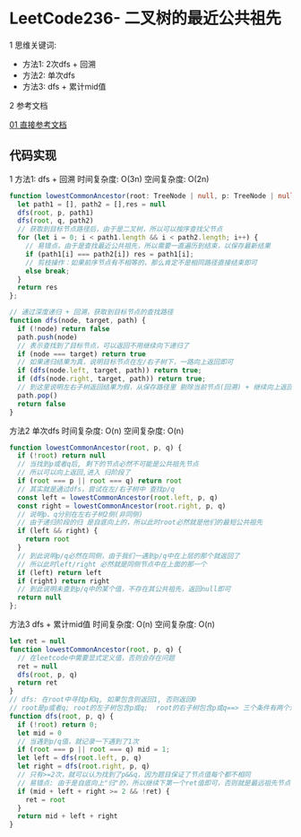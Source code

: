 # LeetCode236- 二叉树的最近公共祖先

1 思维关键词:
  - 方法1: 2次dfs + 回溯
  - 方法2: 单次dfs
  - 方法3: dfs + 累计mid值
  

2 参考文档

[01 直接参考文档](https://github.com/liuyubobobo/Play-Leetcode/tree/master/0001-0500/0236-Lowest-Common-Ancestor-of-a-Binary-Tree/cpp-0236)


## 代码实现

1 方法1: dfs + 回溯  时间复杂度: O(3n)  空间复杂度:  O(2n)

```ts
function lowestCommonAncestor(root: TreeNode | null, p: TreeNode | null, q: TreeNode | null): TreeNode | null {
  let path1 = [], path2 = [],res = null
  dfs(root, p, path1)
  dfs(root, q, path2)
  // 获取到目标节点路径后，由于是二叉树，所以可以按序查找父节点
  for (let i = 0; i < path1.length && i < path2.length; i++) {
    // 易错点，由于是查找最近公共祖先，所以需要一直遍历到结束，以保存最新结果
    if (path1[i] === path2[i]) res = path1[i];
    // 剪枝操作：如果前序节点有不相等的，那么肯定不是相同路径直接结束即可
    else break;
  }
  return res
};

// 通过深度递归 + 回溯，获取到目标节点的查找路径
function dfs(node, target, path) {
  if (!node) return false
  path.push(node)
  // 表示查找到了目标节点，可以返回不用继续向下递归了
  if (node === target) return true
  // 如果递归结果为真，说明目标节点在左/右子树下，一路向上返回即可
  if (dfs(node.left, target, path)) return true;
  if (dfs(node.right, target, path)) return true;
  // 到这里说明左右子树返回结果为假，从保存路径里 剔除当前节点(回溯) + 继续向上返回false即可
  path.pop()
  return false
}
```

方法2 单次dfs  时间复杂度: O(n)  空间复杂度:  O(n)

```ts
function lowestCommonAncestor(root, p, q) {
  if (!root) return null
  // 当找到p或者q后, 剩下的节点必然不可能是公共祖先节点
  // 所以可以向上返回,进入 归阶段了
  if (root === p || root === q) return root
  // 其实就是通过dfs，尝试在左/右子树中 查找p/q
  const left = lowestCommonAncestor(root.left, p, q)
  const right = lowestCommonAncestor(root.right, p, q)
  // 说明p、q分别在左右子树2侧(非同侧)
  // 由于递归阶段的归 是自底向上的，所以此时root必然就是他们的最短公共祖先
  if (left && right) {
    return root
  }
  // 到此说明p/q必然在同侧，由于我们一遇到p/q中在上层的那个就返回了
  // 所以此时left/right 必然就是同侧节点中在上面的那一个
  if (left) return left
  if (right) return right
  // 到此说明未查到p/q中的某个值，不存在其公共祖先，返回null即可
  return null
};
```

方法3 dfs + 累计mid值   时间复杂度: O(n)  空间复杂度:  O(n)

```ts
let ret = null
function lowestCommonAncestor(root, p, q) {
  // 在leetcode中需要显式定义值，否则会存在问题
  ret = null
  dfs(root, p, q)
  return ret  
}
// dfs: 在root中寻找p和q, 如果包含则返回1, 否则返回0
// root是p或者q; root的左子树包含p或q;  root的右子树包含p或q==> 三个条件有两个满足, 则ret=root
function dfs(root, p, q) {
  if (!root) return 0;
  let mid = 0
  // 当遇到p/q值，就记录一下遇到了1次
  if (root === p || root === q) mid = 1;
  let left = dfs(root.left, p, q)
  let right = dfs(root.right, p, q)
  // 只有>=2次，就可以认为找到了p&&q，因为题目保证了节点值每个都不相同
  // 易错点: 由于是自底向上"归"的，所以继续下第一个ret值即可，否则就是最远祖先节点了
  if (mid + left + right >= 2 && !ret) {
    ret = root
  }
  return mid + left + right
}
```